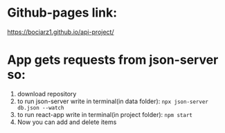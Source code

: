 # Github-pages link:
https://bociarz1.github.io/api-project/

# App gets requests from json-server so:
1) download repository
2) to run json-server write in terminal(in data folder): `npx json-server db.json --watch`
3) to run react-app write in terminal(in project folder): `npm start`
4) Now you can add and delete items
